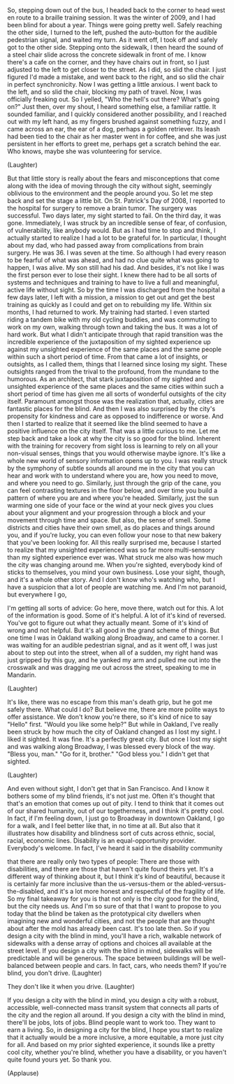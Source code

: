
So, stepping down out of the bus,
I headed back to the corner
to head west en route to a braille training session.
It was the winter of 2009,
and I had been blind for about a year.
Things were going pretty well.
Safely reaching the other side,
I turned to the left,
pushed the auto-button for
the audible pedestrian signal,
and waited my turn.
As it went off, I took off
and safely got to the other side.
Stepping onto the sidewalk,
I then heard the sound of a steel chair
slide across the concrete sidewalk in front of me.
I know there&#39;s a cafe on the corner,
and they have chairs out in front,
so I just adjusted to the left
to get closer to the street.
As I did, so slid the chair.
I just figured I&#39;d made a mistake,
and went back to the right,
and so slid the chair in perfect synchronicity.
Now I was getting a little anxious.
I went back to the left,
and so slid the chair,
blocking my path of travel.
Now, I was officially freaking out.
So I yelled,
&quot;Who the hell&#39;s out there? What&#39;s going on?&quot;
Just then, over my shout,
I heard something else, a familiar rattle.
It sounded familiar,
and I quickly considered another possibility,
and I reached out with my left hand,
as my fingers brushed against something fuzzy,
and I came across an ear,
the ear of a dog, perhaps a golden retriever.
Its leash had been tied to the chair
as her master went in for coffee,
and she was just persistent in her efforts
to greet me, perhaps get a scratch behind the ear.
Who knows, maybe she was volunteering for service.

(Laughter)

But that little story is really about
the fears and misconceptions that come along
with the idea of moving through the city
without sight,
seemingly oblivious to the environment
and the people around you.
So let me step back and set the stage a little bit.
On St. Patrick&#39;s Day of 2008,
I reported to the hospital for surgery
to remove a brain tumor.
The surgery was successful.
Two days later, my sight started to fail.
On the third day, it was gone.
Immediately, I was struck by an incredible sense
of fear, of confusion, of vulnerability,
like anybody would.
But as I had time to stop and think,
I actually started to realize
I had a lot to be grateful for.
In particular, I thought about my dad,
who had passed away from complications
from brain surgery.
He was 36. I was seven at the time.
So although I had every reason
to be fearful of what was ahead,
and had no clue quite what was going to happen,
I was alive.
My son still had his dad.
And besides, it&#39;s not like I was the first person
ever to lose their sight.
I knew there had to be all sorts of systems
and techniques and training to have
to live a full and meaningful, active life
without sight.
So by the time I was discharged from the hospital
a few days later, I left with a mission,
a mission to get out and get the best training
as quickly as I could and get on to rebuilding my life.
Within six months, I had returned to work.
My training had started.
I even started riding a tandem bike
with my old cycling buddies,
and was commuting to work on my own,
walking through town and taking the bus.
It was a lot of hard work.
But what I didn&#39;t anticipate
through that rapid transition
was the incredible experience of the juxtaposition
of my sighted experience
up against my unsighted experience
of the same places and the same people
within such a short period of time.
From that came a lot of insights,
or outsights, as I called them,
things that I learned since losing my sight.
These outsights ranged from the trival
to the profound,
from the mundane to the humorous.
As an architect, that stark juxtaposition
of my sighted and unsighted experience
of the same places and the same cities
within such a short period of time
has given me all sorts of wonderful outsights
of the city itself.
Paramount amongst those
was the realization that, actually,
cities are fantastic places for the blind.
And then I was also surprised
by the city&#39;s propensity for kindness and care
as opposed to indifference or worse.
And then I started to realize that
it seemed like the blind seemed to have
a positive influence on the city itself.
That was a little curious to me.
Let me step back and take a look
at why the city is so good for the blind.
Inherent with the training for recovery from sight loss
is learning to rely on all your non-visual senses,
things that you would otherwise maybe ignore.
It&#39;s like a whole new world of sensory information
opens up to you.
I was really struck by the symphony
of subtle sounds all around me in the city
that you can hear and work with
to understand where you are,
how you need to move, and where you need to go.
Similarly, just through the grip of the cane,
you can feel contrasting textures in the floor below,
and over time you build a pattern of where you are
and where you&#39;re headed.
Similarly, just the sun warming one side of your face
or the wind at your neck
gives you clues about your alignment
and your progression through a block
and your movement through time and space.
But also, the sense of smell.
Some districts and cities have their own smell,
as do places and things around you,
and if you&#39;re lucky, you can even follow your nose
to that new bakery that you&#39;ve been looking for.
All this really surprised me,
because I started to realize that
my unsighted experienced
was so far more multi-sensory
than my sighted experience ever was.
What struck me also was how much the city
was changing around me.
When you&#39;re sighted,
everybody kind of sticks to themselves,
you mind your own business.
Lose your sight, though,
and it&#39;s a whole other story.
And I don&#39;t know who&#39;s watching who,
but I have a suspicion that
a lot of people are watching me.
And I&#39;m not paranoid, but everywhere I go,

I&#39;m getting all sorts of advice:
Go here, move there, watch out for this.
A lot of the information is good.
Some of it&#39;s helpful. A lot of it&#39;s kind of reversed.
You&#39;ve got to figure out what they actually meant.
Some of it&#39;s kind of wrong and not helpful.
But it&#39;s all good in the grand scheme of things.
But one time I was in Oakland
walking along Broadway, and came to a corner.
I was waiting for an audible pedestrian signal,
and as it went off, I was just about
to step out into the street,
when all of a sudden, my right hand
was just gripped by this guy,
and he yanked my arm
and pulled me out into the crosswalk
and was dragging me out across the street,
speaking to me in Mandarin.

(Laughter)

It&#39;s like, there was no escape
from this man&#39;s death grip,
but he got me safely there.
What could I do?
But believe me, there are more polite ways
to offer assistance.
We don&#39;t know you&#39;re there,
so it&#39;s kind of nice to say &quot;Hello&quot; first.
&quot;Would you like some help?&quot;
But while in Oakland, I&#39;ve really been struck by
how much the city of Oakland changed
as I lost my sight.
I liked it sighted. It was fine.
It&#39;s a perfectly great city.
But once I lost my sight
and was walking along Broadway,
I was blessed every block of the way.
&quot;Bless you, man.&quot;
&quot;Go for it, brother.&quot;
&quot;God bless you.&quot;
I didn&#39;t get that sighted.

(Laughter)

And even without sight,
I don&#39;t get that in San Francisco.
And I know it bothers some of my blind friends,
it&#39;s not just me.
Often it&#39;s thought that
that&#39;s an emotion that comes up out of pity.
I tend to think that it comes
out of our shared humanity,
out of our togetherness, and I think it&#39;s pretty cool.
In fact, if I&#39;m feeling down,
I just go to Broadway in downtown Oakland,
I go for a walk, and I feel better like that,
in no time at all.
But also that it illustrates how
disability and blindness
sort of cuts across ethnic, social,
racial, economic lines.
Disability is an equal-opportunity provider.
Everybody&#39;s welcome.
In fact, I&#39;ve heard it said in the disability community

that there are really only two types of people:
There are those with disabilities,
and there are those that haven&#39;t
quite found theirs yet.
It&#39;s a different way of thinking about it,
but I think it&#39;s kind of beautiful,
because it is certainly far more inclusive
than the us-versus-them
or the abled-versus-the-disabled,
and it&#39;s a lot more honest and respectful
of the fragility of life.
So my final takeaway for you is
that not only is the city good for the blind,
but the city needs us.
And I&#39;m so sure of that that
I want to propose to you today
that the blind be taken as
the prototypical city dwellers
when imagining new and wonderful cities,
and not the people that are thought about
after the mold has already been cast.
It&#39;s too late then.
So if you design a city with the blind in mind,
you&#39;ll have a rich, walkable network of sidewalks
with a dense array of options and choices
all available at the street level.
If you design a city with the blind in mind,
sidewalks will be predictable and will be generous.
The space between buildings will be well-balanced
between people and cars.
In fact, cars, who needs them?
If you&#39;re blind, you don&#39;t drive. 
(Laughter)

They don&#39;t like it when you drive. 
(Laughter)

If you design a city with the blind in mind,
you design a city with a robust,
accessible, well-connected mass transit system
that connects all parts of the city
and the region all around.
If you design a city with the blind in mind,
there&#39;ll be jobs, lots of jobs.
Blind people want to work too.
They want to earn a living.
So, in designing a city for the blind,
I hope you start to realize
that it actually would be a more inclusive,
a more equitable, a more just city for all.
And based on my prior sighted experience,
it sounds like a pretty cool city,
whether you&#39;re blind, whether you have a disability,
or you haven&#39;t quite found yours yet.
So thank you.

(Applause)

